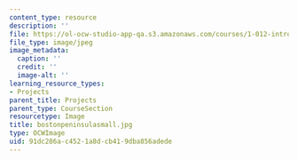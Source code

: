 ```yaml
---
content_type: resource
description: ''
file: https://ol-ocw-studio-app-qa.s3.amazonaws.com/courses/1-012-introduction-to-civil-engineering-design-spring-2002/91dc286ac4521a8dcb419dba856adede_bostonpeninsulasmall.jpg
file_type: image/jpeg
image_metadata:
  caption: ''
  credit: ''
  image-alt: ''
learning_resource_types:
- Projects
parent_title: Projects
parent_type: CourseSection
resourcetype: Image
title: bostonpeninsulasmall.jpg
type: OCWImage
uid: 91dc286a-c452-1a8d-cb41-9dba856adede
---
```

